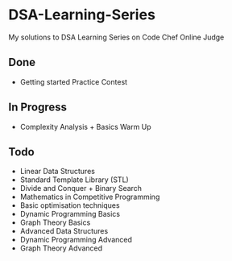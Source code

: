# DSA-Learning-Series
My solutions to DSA Learning Series on Code Chef Online Judge

## Done
* Getting started Practice Contest

## In Progress
* Complexity Analysis + Basics Warm Up

## Todo
* Linear Data Structures
* Standard Template Library (STL)
* Divide and Conquer + Binary Search
* Mathematics in Competitive Programming
* Basic optimisation techniques
* Dynamic Programming Basics
* Graph Theory Basics
* Advanced Data Structures
* Dynamic Programming Advanced
* Graph Theory Advanced
